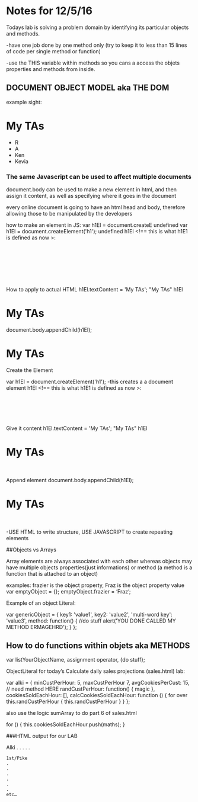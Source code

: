 # Notes for 12/5/16

Todays lab is solving a problem domain by identifying its particular objects and methods.

-have one job done by one method only (try to keep it to less than 15 lines of code per single method or function)

-use the THIS variable within methods so you cans a access the objets properties and methods from inside.

## DOCUMENT OBJECT MODEL aka THE DOM

example sight:

<html>
	<head></head>
	<body>
		<h1> My TAs </h1>
		<ul>
			<li>R</li>
			<li>A</li>
			<li>Ken</li>
			<li>Kevia</li>
		</ul>
	</body>
</html>

### The same Javascript can be used to affect multiple documents
document.body can be used to make a new element in html, and then assign it content, as well as specifying where it goes in the document

every online document is going to have an html head and body, therefore allowing those to be manipulated by the developers

how to make an element in JS:
var h1El = document.createE
undefined
var h1El = document.createElement('h1');
undefined
h1El
<!== this is what h1E1 is defined as now >:  <h1>​</h1>​

How to apply to actual HTML
h1El.textContent = 'My TAs';
"My TAs"
h1El
<h1>​My TAs​</h1>​
document.body.appendChild(h1El);
<h1>​My TAs​</h1>​
Create the Element

var h1El = document.createElement('h1');
-this creates a a document element
h1El
<!== this is what h1E1 is defined as now >:  <h1>​</h1>

Give it content
h1El.textContent = 'My TAs';
"My TAs"
h1El
<h1>​My TAs​</h1>​

Append element
document.body.appendChild(h1El);
<h1>​My TAs​</h1>​

-USE HTML to write structure, USE JAVASCRIPT to create repeating elements

##Objects vs Arrays

Array elements are always associated with each other whereas objects may have multiple objects properties(just informations) or method (a method is a function that is attached to an object)

examples:  frazier is the object property, Fraz is the object property value
var emptyObject = {};
emptyObject.frazier = ‘Fraz’;

Example of an object Literal:

var genericObject = {
  key1: 'value1',
  key2: 'value2',
  'multi-word key': 'value3',
  method: function() {
    //do stuff
    alert('YOU DONE CALLED MY METHOD ERMAGEHRD');
  }
};

## How to do functions within objets aka METHODS
var listYourObjectName, assignment operator, {do stuff};






ObjectLiteral for today’s Calculate daily sales projections (sales.html) lab:

var alki = {
      minCustPerHour: 5,
      maxCustPerHour 7,
      avgCookiesPerCust: 15,
 // need method HERE
      randCustPerHour: function() {
	magic
      },
      cookiesSoldEachHour: [],
      calcCookiesSoldEachHour: function () {
	for over this.randCustPerHour {
	      this.randCustPerHour
	}
      }
};

also use the logic sumArray to do part 6 of sales.html

for () {
      this.cookiesSoldEachHour.push(maths);
      }

###HTML output for our LAB

<body>
	Alki
	.
	.
	.
	.
	.

	1st/Pike
	.
	.
	.
	.
	.
	.
	etc…
</body>
